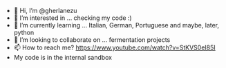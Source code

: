 - 👋 Hi, I’m @gherlanezu
- 👀 I’m interested in ... checking my code :)
- 🌱 I’m currently learning ... Italian, German, Portuguese and maybe, later, python 
- 💞️ I’m looking to collaborate on ... fermentation projects 
- 📫 How to reach me? https://www.youtube.com/watch?v=StKVS0eI85I 
- My code is in the internal sandbox
<!---
gherlanezu/gherlanezu is a ✨ special ✨ repository because its `README.md` (this file) appears on your GitHub profile.
You can click the Preview link to take a look at your changes.
--->
